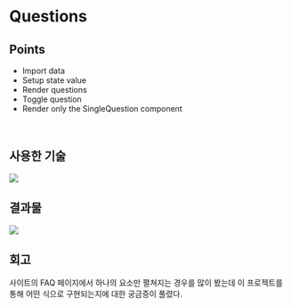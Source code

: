# Questions

## Points

- Import data
- Setup state value
- Render questions
- Toggle question
- Render only the SingleQuestion component

<br />

## 사용한 기술

<img src="https://img.shields.io/badge/react-61DAFB?style=for-the-badge&logo=react&logoColor=black">

<br />

## 결과물

<img src="https://github.com/pyozz/react-projects-course/assets/92071025/033e3c3c-e65e-4dc2-9f52-f5a1c351f115" />

<br />

## 회고

사이트의 FAQ 페이지에서 하나의 요소만 펼쳐지는 경우를 많이 봤는데 이 프로젝트를 통해 어떤 식으로 구현되는지에 대한 궁금증이 풀렸다.
